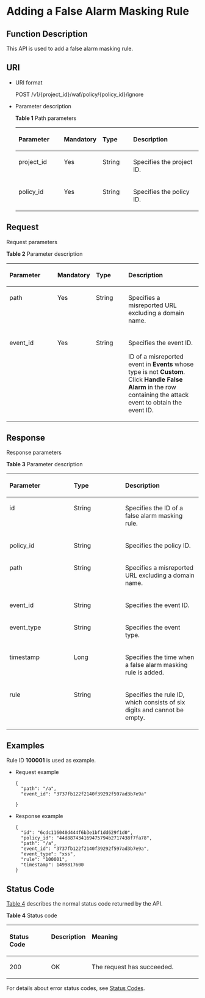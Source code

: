 # Adding a False Alarm Masking Rule<a name="EN-US_TOPIC_0193631119"></a>

## Function Description<a name="section37846565"></a>

This API is used to add a false alarm masking rule.

## URI<a name="section5074769"></a>

-   URI format

    POST  /v1/\{project\_id\}/waf/policy/\{policy\_id\}/ignore

-   Parameter description

    **Table  1**  Path parameters

    <a name="table26015259"></a>
    <table><thead align="left"><tr id="row11776346"><th class="cellrowborder" valign="top" width="25.507449255074494%" id="mcps1.2.5.1.1"><p id="p14359950"><a name="p14359950"></a><a name="p14359950"></a><strong id="b19215190123816"><a name="b19215190123816"></a><a name="b19215190123816"></a>Parameter</strong></p>
    </th>
    <th class="cellrowborder" valign="top" width="17.348265173482652%" id="mcps1.2.5.1.2"><p id="p22305295"><a name="p22305295"></a><a name="p22305295"></a><strong id="b1643918153819"><a name="b1643918153819"></a><a name="b1643918153819"></a>Mandatory</strong></p>
    </th>
    <th class="cellrowborder" valign="top" width="17.348265173482652%" id="mcps1.2.5.1.3"><p id="p61898436"><a name="p61898436"></a><a name="p61898436"></a><strong id="b18456193143811"><a name="b18456193143811"></a><a name="b18456193143811"></a>Type</strong></p>
    </th>
    <th class="cellrowborder" valign="top" width="39.796020397960206%" id="mcps1.2.5.1.4"><p id="p47717397"><a name="p47717397"></a><a name="p47717397"></a><strong id="b29566515387"><a name="b29566515387"></a><a name="b29566515387"></a>Description</strong></p>
    </th>
    </tr>
    </thead>
    <tbody><tr id="row39903980"><td class="cellrowborder" valign="top" width="25.507449255074494%" headers="mcps1.2.5.1.1 "><p id="p10996910"><a name="p10996910"></a><a name="p10996910"></a>project_id</p>
    </td>
    <td class="cellrowborder" valign="top" width="17.348265173482652%" headers="mcps1.2.5.1.2 "><p id="p18334533"><a name="p18334533"></a><a name="p18334533"></a>Yes</p>
    </td>
    <td class="cellrowborder" valign="top" width="17.348265173482652%" headers="mcps1.2.5.1.3 "><p id="p8702233"><a name="p8702233"></a><a name="p8702233"></a>String</p>
    </td>
    <td class="cellrowborder" valign="top" width="39.796020397960206%" headers="mcps1.2.5.1.4 "><p id="p33792273"><a name="p33792273"></a><a name="p33792273"></a>Specifies the project ID.</p>
    </td>
    </tr>
    <tr id="row35695006"><td class="cellrowborder" valign="top" width="25.507449255074494%" headers="mcps1.2.5.1.1 "><p id="p5614408"><a name="p5614408"></a><a name="p5614408"></a>policy_id</p>
    </td>
    <td class="cellrowborder" valign="top" width="17.348265173482652%" headers="mcps1.2.5.1.2 "><p id="p52113931"><a name="p52113931"></a><a name="p52113931"></a>Yes</p>
    </td>
    <td class="cellrowborder" valign="top" width="17.348265173482652%" headers="mcps1.2.5.1.3 "><p id="p60478862"><a name="p60478862"></a><a name="p60478862"></a>String</p>
    </td>
    <td class="cellrowborder" valign="top" width="39.796020397960206%" headers="mcps1.2.5.1.4 "><p id="p66949625"><a name="p66949625"></a><a name="p66949625"></a>Specifies the policy ID.</p>
    </td>
    </tr>
    </tbody>
    </table>


## Request<a name="section45672928"></a>

Request parameters

**Table  2**  Parameter description

<a name="table28978345"></a>
<table><thead align="left"><tr id="row42969978"><th class="cellrowborder" valign="top" width="25.507449255074494%" id="mcps1.2.5.1.1"><p id="p58016212"><a name="p58016212"></a><a name="p58016212"></a><strong id="b101746308388"><a name="b101746308388"></a><a name="b101746308388"></a>Parameter</strong></p>
</th>
<th class="cellrowborder" valign="top" width="17.348265173482652%" id="mcps1.2.5.1.2"><p id="p1692722"><a name="p1692722"></a><a name="p1692722"></a><strong id="b3592131163820"><a name="b3592131163820"></a><a name="b3592131163820"></a>Mandatory</strong></p>
</th>
<th class="cellrowborder" valign="top" width="17.2982701729827%" id="mcps1.2.5.1.3"><p id="p2892797"><a name="p2892797"></a><a name="p2892797"></a><strong id="b142240343383"><a name="b142240343383"></a><a name="b142240343383"></a>Type</strong></p>
</th>
<th class="cellrowborder" valign="top" width="39.84601539846015%" id="mcps1.2.5.1.4"><p id="p32989980"><a name="p32989980"></a><a name="p32989980"></a><strong id="b12581335133814"><a name="b12581335133814"></a><a name="b12581335133814"></a>Description</strong></p>
</th>
</tr>
</thead>
<tbody><tr id="row54942712"><td class="cellrowborder" valign="top" width="25.507449255074494%" headers="mcps1.2.5.1.1 "><p id="p21174648"><a name="p21174648"></a><a name="p21174648"></a>path</p>
</td>
<td class="cellrowborder" valign="top" width="17.348265173482652%" headers="mcps1.2.5.1.2 "><p id="p37424900"><a name="p37424900"></a><a name="p37424900"></a>Yes</p>
</td>
<td class="cellrowborder" valign="top" width="17.2982701729827%" headers="mcps1.2.5.1.3 "><p id="p11518085"><a name="p11518085"></a><a name="p11518085"></a>String</p>
</td>
<td class="cellrowborder" valign="top" width="39.84601539846015%" headers="mcps1.2.5.1.4 "><p id="p60549731"><a name="p60549731"></a><a name="p60549731"></a>Specifies a misreported URL excluding a domain name.</p>
</td>
</tr>
<tr id="row8076672"><td class="cellrowborder" valign="top" width="25.507449255074494%" headers="mcps1.2.5.1.1 "><p id="p50230708"><a name="p50230708"></a><a name="p50230708"></a>event_id</p>
</td>
<td class="cellrowborder" valign="top" width="17.348265173482652%" headers="mcps1.2.5.1.2 "><p id="p42155511"><a name="p42155511"></a><a name="p42155511"></a>Yes</p>
</td>
<td class="cellrowborder" valign="top" width="17.2982701729827%" headers="mcps1.2.5.1.3 "><p id="p59153268"><a name="p59153268"></a><a name="p59153268"></a>String</p>
</td>
<td class="cellrowborder" valign="top" width="39.84601539846015%" headers="mcps1.2.5.1.4 "><p id="p26685393"><a name="p26685393"></a><a name="p26685393"></a>Specifies the event ID.</p>
<p id="p167454859433"><a name="p167454859433"></a><a name="p167454859433"></a>ID of a misreported event in <strong id="b16330640781"><a name="b16330640781"></a><a name="b16330640781"></a>Events</strong> whose type is not <strong id="b193384406816"><a name="b193384406816"></a><a name="b193384406816"></a>Custom</strong>. Click <strong id="b6704827144719"><a name="b6704827144719"></a><a name="b6704827144719"></a>Handle False Alarm</strong> in the row containing the attack event to obtain the event ID.</p>
</td>
</tr>
</tbody>
</table>

## Response<a name="section8403169"></a>

Response parameters

**Table  3**  Parameter description

<a name="table55078859"></a>
<table><thead align="left"><tr id="row22625886"><th class="cellrowborder" valign="top" width="33.506649335066484%" id="mcps1.2.4.1.1"><p id="p20757491"><a name="p20757491"></a><a name="p20757491"></a><strong id="b1222213115395"><a name="b1222213115395"></a><a name="b1222213115395"></a>Parameter</strong></p>
</th>
<th class="cellrowborder" valign="top" width="26.697330266973296%" id="mcps1.2.4.1.2"><p id="p3635196"><a name="p3635196"></a><a name="p3635196"></a><strong id="b10994424392"><a name="b10994424392"></a><a name="b10994424392"></a>Type</strong></p>
</th>
<th class="cellrowborder" valign="top" width="39.7960203979602%" id="mcps1.2.4.1.3"><p id="p26015458"><a name="p26015458"></a><a name="p26015458"></a><strong id="b415814543911"><a name="b415814543911"></a><a name="b415814543911"></a>Description</strong></p>
</th>
</tr>
</thead>
<tbody><tr id="row32812531"><td class="cellrowborder" valign="top" width="33.506649335066484%" headers="mcps1.2.4.1.1 "><p id="p40569326"><a name="p40569326"></a><a name="p40569326"></a>id</p>
</td>
<td class="cellrowborder" valign="top" width="26.697330266973296%" headers="mcps1.2.4.1.2 "><p id="p64889978"><a name="p64889978"></a><a name="p64889978"></a>String</p>
</td>
<td class="cellrowborder" valign="top" width="39.7960203979602%" headers="mcps1.2.4.1.3 "><p id="p21596862"><a name="p21596862"></a><a name="p21596862"></a>Specifies the ID of a false alarm masking rule.</p>
</td>
</tr>
<tr id="row60154037"><td class="cellrowborder" valign="top" width="33.506649335066484%" headers="mcps1.2.4.1.1 "><p id="p40638849"><a name="p40638849"></a><a name="p40638849"></a>policy_id</p>
</td>
<td class="cellrowborder" valign="top" width="26.697330266973296%" headers="mcps1.2.4.1.2 "><p id="p3412506"><a name="p3412506"></a><a name="p3412506"></a>String</p>
</td>
<td class="cellrowborder" valign="top" width="39.7960203979602%" headers="mcps1.2.4.1.3 "><p id="p7977575"><a name="p7977575"></a><a name="p7977575"></a>Specifies the policy ID.</p>
</td>
</tr>
<tr id="row4689317"><td class="cellrowborder" valign="top" width="33.506649335066484%" headers="mcps1.2.4.1.1 "><p id="p44290396"><a name="p44290396"></a><a name="p44290396"></a>path</p>
</td>
<td class="cellrowborder" valign="top" width="26.697330266973296%" headers="mcps1.2.4.1.2 "><p id="p30752315"><a name="p30752315"></a><a name="p30752315"></a>String</p>
</td>
<td class="cellrowborder" valign="top" width="39.7960203979602%" headers="mcps1.2.4.1.3 "><p id="p6326519018715"><a name="p6326519018715"></a><a name="p6326519018715"></a>Specifies a misreported URL excluding a domain name.</p>
</td>
</tr>
<tr id="row470312574414"><td class="cellrowborder" valign="top" width="33.506649335066484%" headers="mcps1.2.4.1.1 "><p id="p15703157164110"><a name="p15703157164110"></a><a name="p15703157164110"></a>event_id</p>
</td>
<td class="cellrowborder" valign="top" width="26.697330266973296%" headers="mcps1.2.4.1.2 "><p id="p470425715413"><a name="p470425715413"></a><a name="p470425715413"></a>String</p>
</td>
<td class="cellrowborder" valign="top" width="39.7960203979602%" headers="mcps1.2.4.1.3 "><p id="p107041575411"><a name="p107041575411"></a><a name="p107041575411"></a>Specifies the event ID.</p>
</td>
</tr>
<tr id="row1526717534217"><td class="cellrowborder" valign="top" width="33.506649335066484%" headers="mcps1.2.4.1.1 "><p id="p162671059425"><a name="p162671059425"></a><a name="p162671059425"></a>event_type</p>
</td>
<td class="cellrowborder" valign="top" width="26.697330266973296%" headers="mcps1.2.4.1.2 "><p id="p62682512424"><a name="p62682512424"></a><a name="p62682512424"></a>String</p>
</td>
<td class="cellrowborder" valign="top" width="39.7960203979602%" headers="mcps1.2.4.1.3 "><p id="p1326819514426"><a name="p1326819514426"></a><a name="p1326819514426"></a>Specifies the event type.</p>
</td>
</tr>
<tr id="row4077641"><td class="cellrowborder" valign="top" width="33.506649335066484%" headers="mcps1.2.4.1.1 "><p id="p61853493"><a name="p61853493"></a><a name="p61853493"></a>timestamp</p>
</td>
<td class="cellrowborder" valign="top" width="26.697330266973296%" headers="mcps1.2.4.1.2 "><p id="p44076997"><a name="p44076997"></a><a name="p44076997"></a>Long</p>
</td>
<td class="cellrowborder" valign="top" width="39.7960203979602%" headers="mcps1.2.4.1.3 "><p id="p12128762"><a name="p12128762"></a><a name="p12128762"></a>Specifies the time when a false alarm masking rule is added.</p>
</td>
</tr>
<tr id="row67156410597"><td class="cellrowborder" valign="top" width="33.506649335066484%" headers="mcps1.2.4.1.1 "><p id="p164965752714"><a name="p164965752714"></a><a name="p164965752714"></a>rule</p>
</td>
<td class="cellrowborder" valign="top" width="26.697330266973296%" headers="mcps1.2.4.1.2 "><p id="p4496177192720"><a name="p4496177192720"></a><a name="p4496177192720"></a>String</p>
</td>
<td class="cellrowborder" valign="top" width="39.7960203979602%" headers="mcps1.2.4.1.3 "><p id="p849657142719"><a name="p849657142719"></a><a name="p849657142719"></a>Specifies the rule ID, which consists of six digits and cannot be empty.</p>
</td>
</tr>
</tbody>
</table>

## Examples<a name="section12614079815"></a>

Rule ID  **100001**  is used as example.

-   Request example

    ```
    {
      "path": "/a",
      "event_id": "3737fb122f2140f39292f597ad3b7e9a"
    
    }
    ```


-   Response example

    ```
    {
      "id": "6cdc116040d444f6b3e1bf1dd629f1d0",
      "policy_id": "44d887434169475794b2717438f7fa78",
      "path": "/a",
      "event_id": "3737fb122f2140f39292f597ad3b7e9a",
      "event_type": "xss",
      "rule": "100001",
      "timestamp": 1499817600
    }
    ```


## Status Code<a name="section8519663"></a>

[Table 4](#en-us_topic_0193631139_t82c3440f3efb42a38b9d4dc4011a33d0)  describes the normal status code returned by the API.

**Table  4**  Status code

<a name="en-us_topic_0193631139_t82c3440f3efb42a38b9d4dc4011a33d0"></a>
<table><thead align="left"><tr id="en-us_topic_0193631139_r3d6e2f205c444705bdbb9daaac74e575"><th class="cellrowborder" valign="top" width="22%" id="mcps1.2.4.1.1"><p id="en-us_topic_0193631139_af3c4073076f24eca88d94e3fa1effdc6"><a name="en-us_topic_0193631139_af3c4073076f24eca88d94e3fa1effdc6"></a><a name="en-us_topic_0193631139_af3c4073076f24eca88d94e3fa1effdc6"></a>Status Code</p>
</th>
<th class="cellrowborder" valign="top" width="19.41%" id="mcps1.2.4.1.2"><p id="en-us_topic_0193631139_en-us_topic_0144911667_p4531342288"><a name="en-us_topic_0193631139_en-us_topic_0144911667_p4531342288"></a><a name="en-us_topic_0193631139_en-us_topic_0144911667_p4531342288"></a>Description</p>
</th>
<th class="cellrowborder" valign="top" width="58.589999999999996%" id="mcps1.2.4.1.3"><p id="en-us_topic_0193631139_ada185614bba24140995b8123b3e9faa8"><a name="en-us_topic_0193631139_ada185614bba24140995b8123b3e9faa8"></a><a name="en-us_topic_0193631139_ada185614bba24140995b8123b3e9faa8"></a>Meaning</p>
</th>
</tr>
</thead>
<tbody><tr id="en-us_topic_0193631139_rc7b2adc390904a1ba79e303017797786"><td class="cellrowborder" valign="top" width="22%" headers="mcps1.2.4.1.1 "><p id="en-us_topic_0193631139_a93f3895d44bb4226934cc626ac50e37b"><a name="en-us_topic_0193631139_a93f3895d44bb4226934cc626ac50e37b"></a><a name="en-us_topic_0193631139_a93f3895d44bb4226934cc626ac50e37b"></a>200</p>
</td>
<td class="cellrowborder" valign="top" width="19.41%" headers="mcps1.2.4.1.2 "><p id="en-us_topic_0193631139_en-us_topic_0144911667_p7538425819"><a name="en-us_topic_0193631139_en-us_topic_0144911667_p7538425819"></a><a name="en-us_topic_0193631139_en-us_topic_0144911667_p7538425819"></a>OK</p>
</td>
<td class="cellrowborder" valign="top" width="58.589999999999996%" headers="mcps1.2.4.1.3 "><p id="en-us_topic_0193631139_en-us_topic_0144911667_p369874114414"><a name="en-us_topic_0193631139_en-us_topic_0144911667_p369874114414"></a><a name="en-us_topic_0193631139_en-us_topic_0144911667_p369874114414"></a>The request has succeeded.</p>
</td>
</tr>
</tbody>
</table>

For details about error status codes, see  [Status Codes](status-codes.md).

